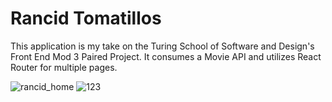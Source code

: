 # Rancid Tomatillos
This application is my take on the Turing School of Software and Design's Front End Mod 3 Paired Project.
It consumes a Movie API and utilizes React Router for multiple pages. 

![rancid_home](https://user-images.githubusercontent.com/96802470/190247501-7abb8bdc-0870-435e-b76e-fe6d6c92608d.gif)
![123](https://user-images.githubusercontent.com/96802470/190247907-c771787a-3236-48b1-bc4e-252bf3daa293.gif)
